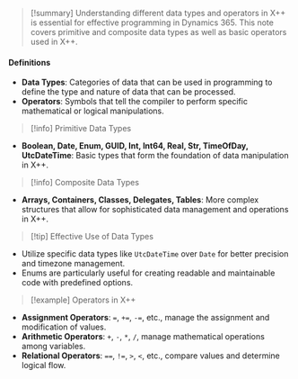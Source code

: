 > [!summary] Understanding different data types and operators in X++ is essential for effective programming in Dynamics 365. This note covers primitive and composite data types as well as basic operators used in X++.

#### Definitions

- **Data Types**: Categories of data that can be used in programming to define the type and nature of data that can be processed.
- **Operators**: Symbols that tell the compiler to perform specific mathematical or logical manipulations.

> [!info] Primitive Data Types

- **Boolean, Date, Enum, GUID, Int, Int64, Real, Str, TimeOfDay, UtcDateTime**: Basic types that form the foundation of data manipulation in X++.

> [!info] Composite Data Types

- **Arrays, Containers, Classes, Delegates, Tables**: More complex structures that allow for sophisticated data management and operations in X++.

> [!tip] Effective Use of Data Types

- Utilize specific data types like `UtcDateTime` over `Date` for better precision and timezone management.
- Enums are particularly useful for creating readable and maintainable code with predefined options.

> [!example] Operators in X++

- **Assignment Operators**: `=`, `+=`, `-=`, etc., manage the assignment and modification of values.
- **Arithmetic Operators**: `+`, `-`, `*`, `/`, manage mathematical operations among variables.
- **Relational Operators**: `==`, `!=`, `>`, `<`, etc., compare values and determine logical flow.